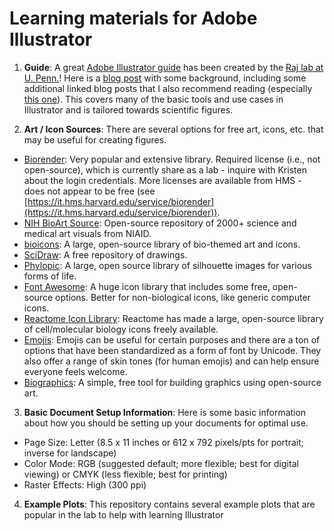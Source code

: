 # Learning materials for Adobe Illustrator

1. **Guide**: A great [Adobe Illustrator guide](https://docs.google.com/document/d/1TXmbltzBPcApCcuJ9HLOIQgWPqKylrFRWRudrN-5vBE/edit#) has been created by the [Raj lab at U. Penn.](https://rajlab.seas.upenn.edu/)! Here is a [blog post](https://rajlaboratory.blogspot.com/2019/08/i-adobe-illustrator-for-scientific.html) with some background, including some additional linked blog posts that I also recommend reading (especially [this one](https://rajlaboratory.blogspot.com/2016/02/from-reproducibility-to-over.html)). This covers many of the basic tools and use cases in Illustrator and is tailored towards scientific figures.

2. **Art / Icon Sources**: There are several options for free art, icons, etc. that may be useful for creating figures.

- [Biorender](https://www.biorender.com/): Very popular and extensive library. Required license (i.e., not open-source), which is currently share as a lab - inquire with Kristen about the login credentials. More licenses are available from HMS - does not appear to be free (see [https://it.hms.harvard.edu/service/biorender](https://it.hms.harvard.edu/service/biorender)).
- [NIH BioArt Source](https://bioart.niaid.nih.gov/): Open-source repository of 2000+ science and medical art visuals from NIAID.
- [bioicons](https://bioicons.com/): A large, open-source library of bio-themed art and icons.
- [SciDraw](https://scidraw.io/): A free repository of drawings.
- [Phylopic](https://www.phylopic.org/): A large, open source library of silhouette images for various forms of life.
- [Font Awesome](https://fontawesome.com/search?m=free&o=r): A huge icon library that includes some free, open-source options. Better for non-biological icons, like generic computer icons. 
- [Reactome Icon Library](https://reactome.org/icon-lib): Reactome has made a large, open-source library of cell/molecular biology icons freely available.
- [Emojis](https://unicode.org/emoji/charts/full-emoji-list.html): Emojis can be useful for certain purposes and there are a ton of options that have been standardized as a form of font by Unicode. They also offer a range of skin tones (for human emojis) and can help ensure everyone feels welcome.
- [Biographics](https://biographics.nitro.bio/): A simple, free tool for building graphics using open-source art.

3. **Basic Document Setup Information**: Here is some basic information about how you should be setting up your documents for optimal use.

- Page Size: Letter (8.5 x 11 inches or 612 x 792 pixels/pts for portrait; inverse for landscape)
- Color Mode: RGB (suggested default; more flexible; best for digital viewing) or CMYK (less flexible; best for printing)
- Raster Effects: High (300 ppi)

4. **Example Plots**: This repository contains several example plots that are popular in the lab to help with learning Illustrator
